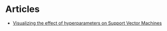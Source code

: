 # Articles

* [Visualizing the effect of hyperparameters on Support Vector Machines](https://towardsdatascience.com/visualizing-the-effect-of-hyperparameters-on-support-vector-machines-b9eef6f7357b)